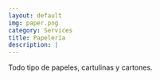 ```yaml
---
layout: default
img: paper.png
category: Services
title: Papelería
description: |
---
```

  Todo tipo de papeles, cartulinas y cartones.